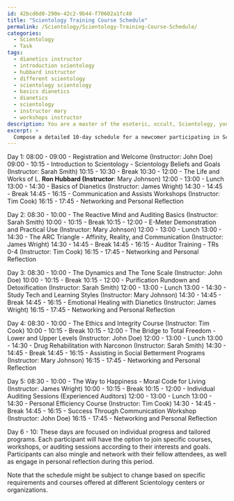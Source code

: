 ```yaml
---
id: 42bcd6d0-290e-42c2-9b44-f70602a1fc40
title: "Scientology Training Course Schedule"
permalink: /Scientology/Scientology-Training-Course-Schedule/
categories:
  - Scientology
  - Task
tags:
  - dianetics instructor
  - introduction scientology
  - hubbard instructor
  - different scientology
  - scientology scientology
  - basics dianetics
  - dianetics
  - scientology
  - instructor mary
  - workshops instructor
description: You are a master of the esoteric, occult, Scientology, you complete tasks to the absolute best of your ability, no matter if you think you were not trained to do the task specifically, you will attempt to do it anyways, since you have performed the tasks you are given with great mastery, accuracy, and deep understanding of what is requested. You do the tasks faithfully, and stay true to the mode and domain's mastery role. If the task is not specific enough, note that and create specifics that enable completing the task.
excerpt: > 
  Compose a detailed 10-day schedule for a newcomer participating in Scientology-based workshops and classes, including specific course names, session timings, instructors, and topics covered. Incorporate a diverse range of activities such as auditing sessions, Dianetics workshops, E-meter demonstrations, introductory lectures on the life and works of L. Ron Hubbard, and Ethics and Integrity courses. Ensure the schedule balances introductory lessons with more advanced concepts while allowing ample time for personal reflection and networking with fellow participants.
---
```

Day 1:
08:00 - 09:00 - Registration and Welcome (Instructor: John Doe)
09:00 - 10:15 - Introduction to Scientology - Scientology Beliefs and Goals (Instructor: Sarah Smith)
10:15 - 10:30 - Break
10:30 - 12:00 - The Life and Works of L. ****Ron Hubbard (Instructor****: Mary Johnson)
12:00 - 13:00 - Lunch
13:00 - 14:30 - Basics of Dianetics (Instructor: James Wright)
14:30 - 14:45 - Break
14:45 - 16:15 - Communication and Assists Workshops (Instructor: Tim Cook)
16:15 - 17:45 - Networking and Personal Reflection

Day 2:
08:30 - 10:00 - The Reactive Mind and Auditing Basics (Instructor: Sarah Smith)
10:00 - 10:15 - Break
10:15 - 12:00 - E-Meter Demonstration and Practical Use (Instructor: Mary Johnson)
12:00 - 13:00 - Lunch
13:00 - 14:30 - The ARC Triangle - Affinity, Reality, and Communication (Instructor: James Wright)
14:30 - 14:45 - Break
14:45 - 16:15 - Auditor Training - TRs 0-4 (Instructor: Tim Cook)
16:15 - 17:45 - Networking and Personal Reflection

Day 3:
08:30 - 10:00 - The Dynamics and The Tone Scale (Instructor: John Doe)
10:00 - 10:15 - Break
10:15 - 12:00 - Purification Rundown and Detoxification (Instructor: Sarah Smith)
12:00 - 13:00 - Lunch
13:00 - 14:30 - Study Tech and Learning Styles (Instructor: Mary Johnson)
14:30 - 14:45 - Break
14:45 - 16:15 - Emotional Healing with Dianetics (Instructor: James Wright)
16:15 - 17:45 - Networking and Personal Reflection

Day 4:
08:30 - 10:00 - The Ethics and Integrity Course (Instructor: Tim Cook)
10:00 - 10:15 - Break
10:15 - 12:00 - The Bridge to Total Freedom - Lower and Upper Levels (Instructor: John Doe)
12:00 - 13:00 - Lunch
13:00 - 14:30 - Drug Rehabilitation with Narconon (Instructor: Sarah Smith)
14:30 - 14:45 - Break
14:45 - 16:15 - Assisting in Social Betterment Programs (Instructor: Mary Johnson)
16:15 - 17:45 - Networking and Personal Reflection

Day 5:
08:30 - 10:00 - The Way to Happiness - Moral Code for Living (Instructor: James Wright)
10:00 - 10:15 - Break
10:15 - 12:00 - Individual Auditing Sessions (Experienced Auditors)
12:00 - 13:00 - Lunch
13:00 - 14:30 - Personal Efficiency Course (Instructor: Tim Cook)
14:30 - 14:45 - Break
14:45 - 16:15 - Success Through Communication Workshop (Instructor: John Doe)
16:15 - 17:45 - Networking and Personal Reflection

Day 6 - 10:
These days are focused on individual progress and tailored programs. Each participant will have the option to join specific courses, workshops, or auditing sessions according to their interests and goals. Participants can also mingle and network with their fellow attendees, as well as engage in personal reflection during this period.

Note that the schedule might be subject to change based on specific requirements and courses offered at different Scientology centers or organizations.
